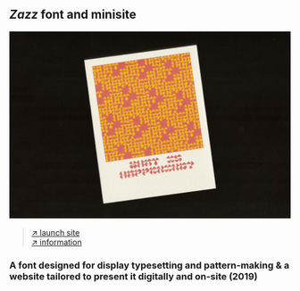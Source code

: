 <section id="zazz"></section>

## *Zazz* font and minisite

![](/images/zazz/zazz_01.gif)

> [↗ launch site](https://vannavu.com/zazz/)  
[↗ information](https://vannavu.com/capstone_process/)

### A font designed for display typesetting and pattern-making & a website tailored to present it digitally and on-site (2019)
